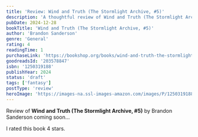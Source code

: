 ```yaml
---
title: 'Review: Wind and Truth (The Stormlight Archive, #5)'
description: 'A thoughtful review of Wind and Truth (The Stormlight Archive, #5) by Brandon Sanderson'
pubDate: 2024-12-28
bookTitle: 'Wind and Truth (The Stormlight Archive, #5)'
author: 'Brandon Sanderson'
genre: 'General'
rating: 4
readingTime: 1
purchaseLink: 'https://bookshop.org/books/wind-and-truth-the-stormlight-archive-5/9781250319180'
goodreadsId: '203578847'
isbn: '1250319188'
publishYear: 2024
status: 'draft'
tags: ['fantasy']
postType: 'review'
heroImage: 'https://images-na.ssl-images-amazon.com/images/P/1250319188.01.L.jpg'
---
```


Review of **Wind and Truth (The Stormlight Archive, #5)** by Brandon Sanderson coming soon...

I rated this book 4 stars.